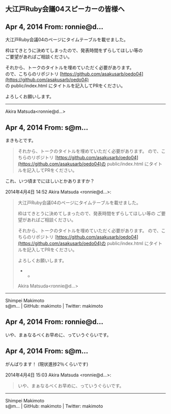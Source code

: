 ## 大江戸Ruby会議04スピーカーの皆様へ

## Apr 4, 2014 From: ronnie@d...

大江戸Ruby会議04のページにタイムテーブルを載せました。

枠はてきとうに決めてしまったので、発表時間をずらしてほしい等の  
ご要望があればご相談ください。

それから、トークのタイトルを埋めていただく必要があります。  
ので、こちらのリポジトリ [https://github.com/asakusarb/oedo04](https://github.com/asakusarb/oedo04)  
の public/index.html にタイトルを記入してPRをください。

よろしくお願いします。

* * *

Akira Matsuda\<ronnie@d...\>

## Apr 4, 2014 From: s@m...

まきもとです。

> それから、トークのタイトルを埋めていただく必要があります。 ので、こちらのリポジトリ [https://github.com/asakusarb/oedo04](https://github.com/asakusarb/oedo04)の public/index.html にタイトルを記入してPRをください。

これ、いつ頃までにほしいとかありますか？

2014年4月4日 14:52 Akira Matsuda \<ronnie@d...\>:

> 大江戸Ruby会議04のページにタイムテーブルを載せました。
> 
> 枠はてきとうに決めてしまったので、発表時間をずらしてほしい等の ご要望があればご相談ください。
> 
> それから、トークのタイトルを埋めていただく必要があります。 ので、こちらのリポジトリ [https://github.com/asakusarb/oedo04](https://github.com/asakusarb/oedo04)の public/index.html にタイトルを記入してPRをください。
> 
> よろしくお願いします。
> 
> - -
> 
> Akira Matsuda\<ronnie@d...\>
* * *

Shimpei Makimoto  
s@m... | GitHub: makimoto | Twitter: makimoto

## Apr 4, 2014 From: ronnie@d...

いや、まぁなるべくお早めに、っていうぐらいです。

## Apr 4, 2014 From: s@m...

がんばります！ (現状進捗2％くらいです)

2014年4月4日 15:03 Akira Matsuda \<ronnie@d...\>:

> いや、まぁなるべくお早めに、っていうぐらいです。
* * *

Shimpei Makimoto  
s@m... | GitHub: makimoto | Twitter: makimoto


